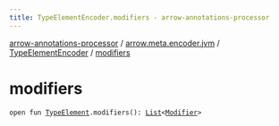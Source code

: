 ```yaml
---
title: TypeElementEncoder.modifiers - arrow-annotations-processor
---
```


[arrow-annotations-processor](../../index.html) / [arrow.meta.encoder.jvm](../index.html) / [TypeElementEncoder](index.html) / [modifiers](./modifiers.html)

# modifiers

`open fun `[`TypeElement`](http://docs.oracle.com/javase/6/docs/api/javax/lang/model/element/TypeElement.html)`.modifiers(): `[`List`](https://kotlinlang.org/api/latest/jvm/stdlib/kotlin.collections/-list/index.html)`<`[`Modifier`](../../arrow.meta.ast/-modifier/index.html)`>`